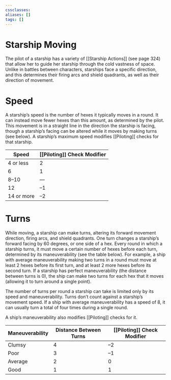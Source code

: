 ```yaml
---
cssclasses:
aliases: []
tags: []
---
```


# Starship Moving

The pilot of a starship has a variety of [[Starship Actions]] (see page 324) that allow her to guide her starship through the cold vastness of space. Unlike in battles between characters, starships face a specific direction, and this determines their firing arcs and shield quadrants, as well as their direction of movement. 

# Speed

A starship’s speed is the number of hexes it typically moves in a round. It can instead move fewer hexes than this amount, as determined by the pilot. This movement is in a straight line in the direction the starship is facing, though a starship’s facing can be altered while it moves by making turns (see below). A starship’s maximum speed modifies [[Piloting]] checks for that starship.

| Speed      | [[Piloting]] Check Modifier |
|------------|-------------------------|
| 4 or less  | 2                       |
| 6          | 1                       |
| 8–10       | —                       |
| 12         | –1                      |
| 14 or more | –2                      |

# Turns

While moving, a starship can make turns, altering its forward movement direction, firing arcs, and shield quadrants. One turn changes a starship’s forward facing by 60 degrees, or one side of a hex. Every round in which a starship turns, it must move a certain number of hexes before each turn, determined by its maneuverability (see the table below). For example, a ship with average maneuverability making two turns in a round must move at least 2 hexes before its first turn, and at least 2 more hexes before its second turn. If a starship has perfect maneuverability (the distance between turns is 0), the ship can make two turns for each hex that it moves (allowing it to turn around a single point).

The number of turns per round a starship can take is limited only by its speed and maneuverability. Turns don’t count against a starship’s movement speed. If a ship with average maneuverability has a speed of 8, it can usually turn a total of four times during a single round.

A ship’s maneuverability also modifies [[Piloting]] checks for it.

| Maneuverability | Distance Between Turns | [[Piloting]] Check Modifier |
|-----------------|------------------------|-------------------------|
| Clumsy          | 4                      | –2                      |
| Poor            | 3                      | –1                      |
| Average         | 2                      | 0                       |
| Good            | 1                      | 1                       |

